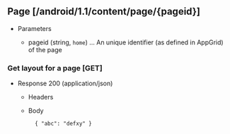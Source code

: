 ## Page [/android/1.1/content/page/{pageid}]

+ Parameters

    + pageid (string, `home`) ... An unique identifier (as defined in AppGrid) of the page


### Get layout for a page [GET]

+ Response 200 (application/json)

    + Headers


    + Body

            { "abc": "defxy" }

